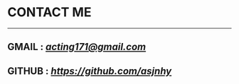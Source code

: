



# CONTACT ME 

*** 

## GMAIL : *<acting171@gmail.com>*
  
## GITHUB : *<https://github.com/asjnhy>*

